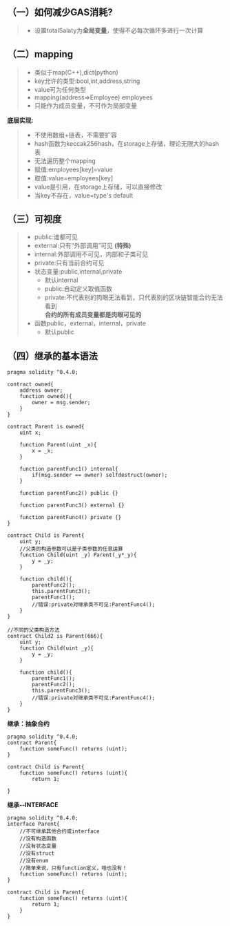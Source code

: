 ## （一）如何减少GAS消耗?  
>* 设置totalSalaty为**全局变量**，使得不必每次循环多进行一次计算  

## （二）mapping  
>* 类似于map(C++),dict(python)  
>* key允许的类型:bool,int,address,string  
>* value可为任何类型  
>* mapping(address=>Employee) employees  
>* 只能作为成员变量，不可作为局部变量  

**底层实现:**  
>* 不使用数组+链表，不需要扩容  
>* hash函数为keccak256hash，在storage上存储，理论无限大的hash表  
>* 无法遍历整个mapping  
>* 赋值:employees[key]=value  
>* 取值:value=employees[key]  
>* value是引用，在storage上存储，可以直接修改  
>* 当key不存在，value=type's default  

## （三）可视度  
>* public:谁都可见  
>* external:只有“外部调用”可见 **(特殊)**
>* internal:外部调用不可见，内部和子类可见  
>* private:只有当前合约可见  
>* 状态变量:public,internal,private  
>	* 默认internal  
>	* public:自动定义取值函数
>	* private:不代表别的肉眼无法看到，只代表别的区块链智能合约无法看到  
**合约的所有成员变量都是肉眼可见的**  
>* 函数public，external，internal，private  
>	* 默认public  

## （四）继承的基本语法
```solidity
pragma solidity ^0.4.0;

contract owned{
    address owner;
    function owned(){
        owner = msg.sender;
    }
}

contract Parent is owned{
    uint x;
    
    function Parent(uint _x){
        x = _x;
    }
    
    function parentFunc1() internal{
        if(msg.sender == owner) selfdestruct(owner);
    }
    
    function parentFunc2() public {}
    
    function parentFunc3() external {}
    
    function parentFunc4() private {}
}

contract Child is Parent{
    uint y;
    //父类的构造参数可以是子类参数的任意运算
    function Child(uint _y) Parent(_y*_y){
        y = _y;
    }
    
    function child(){
        parentFunc2();
        this.parentFunc3();
        parentFunc1();
        //错误:private对继承类不可见:ParentFunc4();
    }
}

//不同的父类构造方法
contract Child2 is Parent(666){
    uint y;
    function Child(uint _y){
        y = _y;
    }
    
    function child(){
        parentFunc1();
        parentFunc2();
        this.parentFunc3();
        //错误:private对继承类不可见:ParentFunc4();
    }
}
```  
**继承：抽象合约**  
```solidity
pragma solidity ^0.4.0;
contract Parent{
    function someFunc() returns (uint);
}

contract Child is Parent{
    function someFunc() returns (uint){
        return 1;    
    
}
```
**继承--INTERFACE**  
```solidity
pragma solidity ^0.4.0;
interface Parent{
    //不可继承其他合约或interface  
    //没有构造函数
    //没有状态变量
    //没有struct
    //没有enum
    //简单来说，只有function定义，啥也没有！
    function someFunc() returns (uint);
}

contract Child is Parent{
    function someFunc() returns (uint){
        return 1;
    }
}
```






